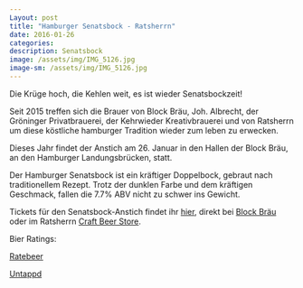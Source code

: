 ```yaml
---
Layout: post
title: "Hamburger Senatsbock - Ratsherrn"
date: 2016-01-26
categories:
description: Senatsbock
image: /assets/img/IMG_5126.jpg
image-sm: /assets/img/IMG_5126.jpg
---
```


Die Krüge hoch, die Kehlen weit, es ist wieder Senatsbockzeit!

Seit 2015 treffen sich die Brauer von Block Bräu, Joh. Albrecht, der Gröninger Privatbrauerei, der Kehrwieder Kreativbrauerei und von Ratsherrn um diese köstliche hamburger Tradition wieder zum leben zu erwecken.

Dieses Jahr findet der Anstich am 26. Januar in den Hallen der Block Bräu, an den Hamburger Landungsbrücken, statt.

Der Hamburger Senatsbock ist ein kräftiger Doppelbock, gebraut nach traditionellem Rezept. Trotz der dunklen Farbe und dem kräftigen Geschmack, fallen die 7.7% ABV nicht zu schwer ins Gewicht.

Tickets für den Senatsbock-Anstich findet ihr [hier](http://www.senatsbock.de/anstich.html), direkt bei [Block Bräu](https://goo.gl/maps/wH372QSVK5w) oder im Ratsherrn [Craft Beer Store](https://goo.gl/maps/iDp2EWrJss82).

Bier Ratings:

[Ratebeer](https://www.ratebeer.com/beer/hamburger-senatsbock-the-nutz-bock-edition-2017/496397/)

[Untappd](https://untappd.com/b/ratsherrn-brauerei-hamburger-senatsbock-2017-edition/1923430)
